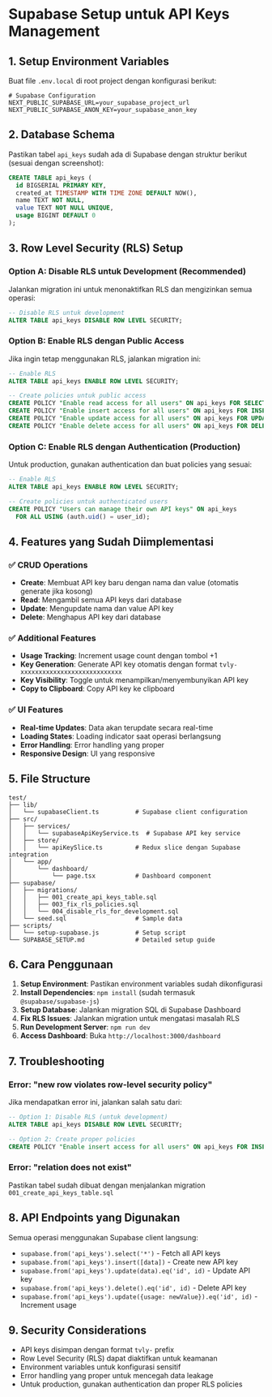 # Supabase Setup untuk API Keys Management

## 1. Setup Environment Variables

Buat file `.env.local` di root project dengan konfigurasi berikut:

```env
# Supabase Configuration
NEXT_PUBLIC_SUPABASE_URL=your_supabase_project_url
NEXT_PUBLIC_SUPABASE_ANON_KEY=your_supabase_anon_key
```

## 2. Database Schema

Pastikan tabel `api_keys` sudah ada di Supabase dengan struktur berikut (sesuai dengan screenshot):

```sql
CREATE TABLE api_keys (
  id BIGSERIAL PRIMARY KEY,
  created_at TIMESTAMP WITH TIME ZONE DEFAULT NOW(),
  name TEXT NOT NULL,
  value TEXT NOT NULL UNIQUE,
  usage BIGINT DEFAULT 0
);
```

## 3. Row Level Security (RLS) Setup

### Option A: Disable RLS untuk Development (Recommended)

Jalankan migration ini untuk menonaktifkan RLS dan mengizinkan semua operasi:

```sql
-- Disable RLS untuk development
ALTER TABLE api_keys DISABLE ROW LEVEL SECURITY;
```

### Option B: Enable RLS dengan Public Access

Jika ingin tetap menggunakan RLS, jalankan migration ini:

```sql
-- Enable RLS
ALTER TABLE api_keys ENABLE ROW LEVEL SECURITY;

-- Create policies untuk public access
CREATE POLICY "Enable read access for all users" ON api_keys FOR SELECT USING (true);
CREATE POLICY "Enable insert access for all users" ON api_keys FOR INSERT WITH CHECK (true);
CREATE POLICY "Enable update access for all users" ON api_keys FOR UPDATE USING (true);
CREATE POLICY "Enable delete access for all users" ON api_keys FOR DELETE USING (true);
```

### Option C: Enable RLS dengan Authentication (Production)

Untuk production, gunakan authentication dan buat policies yang sesuai:

```sql
-- Enable RLS
ALTER TABLE api_keys ENABLE ROW LEVEL SECURITY;

-- Create policies untuk authenticated users
CREATE POLICY "Users can manage their own API keys" ON api_keys
  FOR ALL USING (auth.uid() = user_id);
```

## 4. Features yang Sudah Diimplementasi

### ✅ CRUD Operations

- **Create**: Membuat API key baru dengan nama dan value (otomatis generate jika kosong)
- **Read**: Mengambil semua API keys dari database
- **Update**: Mengupdate nama dan value API key
- **Delete**: Menghapus API key dari database

### ✅ Additional Features

- **Usage Tracking**: Increment usage count dengan tombol +1
- **Key Generation**: Generate API key otomatis dengan format `tvly-xxxxxxxxxxxxxxxxxxxxxxxxxxxx`
- **Key Visibility**: Toggle untuk menampilkan/menyembunyikan API key
- **Copy to Clipboard**: Copy API key ke clipboard

### ✅ UI Features

- **Real-time Updates**: Data akan terupdate secara real-time
- **Loading States**: Loading indicator saat operasi berlangsung
- **Error Handling**: Error handling yang proper
- **Responsive Design**: UI yang responsive

## 5. File Structure

```
test/
├── lib/
│   └── supabaseClient.ts          # Supabase client configuration
├── src/
│   ├── services/
│   │   └── supabaseApiKeyService.ts  # Supabase API key service
│   ├── store/
│   │   └── apiKeySlice.ts         # Redux slice dengan Supabase integration
│   └── app/
│       └── dashboard/
│           └── page.tsx           # Dashboard component
├── supabase/
│   ├── migrations/
│   │   ├── 001_create_api_keys_table.sql
│   │   ├── 003_fix_rls_policies.sql
│   │   └── 004_disable_rls_for_development.sql
│   └── seed.sql                   # Sample data
├── scripts/
│   └── setup-supabase.js          # Setup script
└── SUPABASE_SETUP.md              # Detailed setup guide
```

## 6. Cara Penggunaan

1. **Setup Environment**: Pastikan environment variables sudah dikonfigurasi
2. **Install Dependencies**: `npm install` (sudah termasuk `@supabase/supabase-js`)
3. **Setup Database**: Jalankan migration SQL di Supabase Dashboard
4. **Fix RLS Issues**: Jalankan migration untuk mengatasi masalah RLS
5. **Run Development Server**: `npm run dev`
6. **Access Dashboard**: Buka `http://localhost:3000/dashboard`

## 7. Troubleshooting

### Error: "new row violates row-level security policy"

Jika mendapatkan error ini, jalankan salah satu dari:

```sql
-- Option 1: Disable RLS (untuk development)
ALTER TABLE api_keys DISABLE ROW LEVEL SECURITY;

-- Option 2: Create proper policies
CREATE POLICY "Enable insert access for all users" ON api_keys FOR INSERT WITH CHECK (true);
```

### Error: "relation does not exist"

Pastikan tabel sudah dibuat dengan menjalankan migration `001_create_api_keys_table.sql`

## 8. API Endpoints yang Digunakan

Semua operasi menggunakan Supabase client langsung:

- `supabase.from('api_keys').select('*')` - Fetch all API keys
- `supabase.from('api_keys').insert([data])` - Create new API key
- `supabase.from('api_keys').update(data).eq('id', id)` - Update API key
- `supabase.from('api_keys').delete().eq('id', id)` - Delete API key
- `supabase.from('api_keys').update({usage: newValue}).eq('id', id)` - Increment usage

## 9. Security Considerations

- API keys disimpan dengan format `tvly-` prefix
- Row Level Security (RLS) dapat diaktifkan untuk keamanan
- Environment variables untuk konfigurasi sensitif
- Error handling yang proper untuk mencegah data leakage
- Untuk production, gunakan authentication dan proper RLS policies
